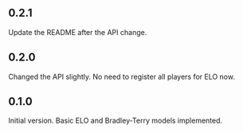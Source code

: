 ## 0.2.1
Update the README after the API change.

## 0.2.0
Changed the API slightly. No need to register all players for ELO now.

## 0.1.0
Initial version.
Basic ELO and Bradley-Terry models implemented.
